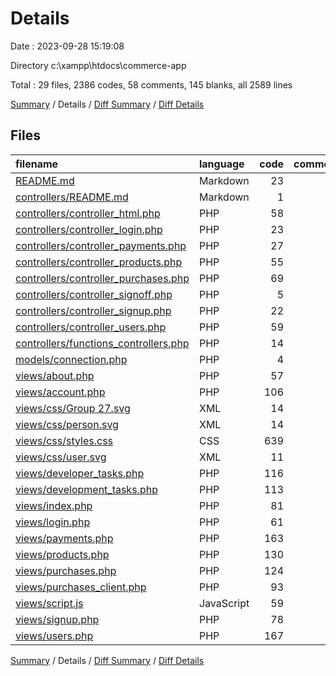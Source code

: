 # Details

Date : 2023-09-28 15:19:08

Directory c:\\xampp\\htdocs\\commerce-app

Total : 29 files,  2386 codes, 58 comments, 145 blanks, all 2589 lines

[Summary](results.md) / Details / [Diff Summary](diff.md) / [Diff Details](diff-details.md)

## Files
| filename | language | code | comment | blank | total |
| :--- | :--- | ---: | ---: | ---: | ---: |
| [README.md](/README.md) | Markdown | 23 | 0 | 7 | 30 |
| [controllers/README.md](/controllers/README.md) | Markdown | 1 | 0 | 0 | 1 |
| [controllers/controller_html.php](/controllers/controller_html.php) | PHP | 58 | 0 | 1 | 59 |
| [controllers/controller_login.php](/controllers/controller_login.php) | PHP | 23 | 2 | 1 | 26 |
| [controllers/controller_payments.php](/controllers/controller_payments.php) | PHP | 27 | 0 | 0 | 27 |
| [controllers/controller_products.php](/controllers/controller_products.php) | PHP | 55 | 0 | 1 | 56 |
| [controllers/controller_purchases.php](/controllers/controller_purchases.php) | PHP | 69 | 0 | 2 | 71 |
| [controllers/controller_signoff.php](/controllers/controller_signoff.php) | PHP | 5 | 0 | 0 | 5 |
| [controllers/controller_signup.php](/controllers/controller_signup.php) | PHP | 22 | 0 | 0 | 22 |
| [controllers/controller_users.php](/controllers/controller_users.php) | PHP | 59 | 0 | 1 | 60 |
| [controllers/functions_controllers.php](/controllers/functions_controllers.php) | PHP | 14 | 0 | 1 | 15 |
| [models/connection.php](/models/connection.php) | PHP | 4 | 2 | 2 | 8 |
| [views/about.php](/views/about.php) | PHP | 57 | 0 | 0 | 57 |
| [views/account.php](/views/account.php) | PHP | 106 | 1 | 18 | 125 |
| [views/css/Group 27.svg](/views/css/Group%2027.svg) | XML | 14 | 0 | 1 | 15 |
| [views/css/person.svg](/views/css/person.svg) | XML | 14 | 0 | 1 | 15 |
| [views/css/styles.css](/views/css/styles.css) | CSS | 639 | 13 | 5 | 657 |
| [views/css/user.svg](/views/css/user.svg) | XML | 11 | 0 | 1 | 12 |
| [views/developer_tasks.php](/views/developer_tasks.php) | PHP | 116 | 3 | 9 | 128 |
| [views/development_tasks.php](/views/development_tasks.php) | PHP | 113 | 0 | 3 | 116 |
| [views/index.php](/views/index.php) | PHP | 81 | 0 | 0 | 81 |
| [views/login.php](/views/login.php) | PHP | 61 | 3 | 18 | 82 |
| [views/payments.php](/views/payments.php) | PHP | 163 | 6 | 10 | 179 |
| [views/products.php](/views/products.php) | PHP | 130 | 5 | 7 | 142 |
| [views/purchases.php](/views/purchases.php) | PHP | 124 | 3 | 4 | 131 |
| [views/purchases_client.php](/views/purchases_client.php) | PHP | 93 | 6 | 3 | 102 |
| [views/script.js](/views/script.js) | JavaScript | 59 | 9 | 26 | 94 |
| [views/signup.php](/views/signup.php) | PHP | 78 | 3 | 21 | 102 |
| [views/users.php](/views/users.php) | PHP | 167 | 2 | 2 | 171 |

[Summary](results.md) / Details / [Diff Summary](diff.md) / [Diff Details](diff-details.md)